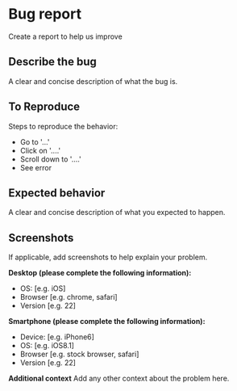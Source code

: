 # Bug report
Create a report to help us improve

## Describe the bug

A clear and concise description of what the bug is.

## To Reproduce

Steps to reproduce the behavior:

- Go to '...'
- Click on '....'
- Scroll down to '....'
- See error

## Expected behavior

A clear and concise description of what you expected to happen.

## Screenshots

If applicable, add screenshots to help explain your problem.

**Desktop (please complete the following information):**
 - OS: [e.g. iOS]
 - Browser [e.g. chrome, safari]
 - Version [e.g. 22]

**Smartphone (please complete the following information):**
 - Device: [e.g. iPhone6]
 - OS: [e.g. iOS8.1]
 - Browser [e.g. stock browser, safari]
 - Version [e.g. 22]

**Additional context**
Add any other context about the problem here.
